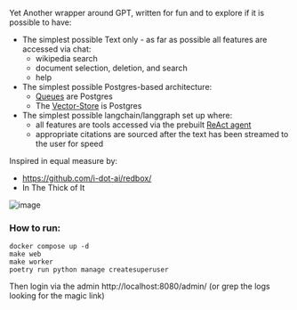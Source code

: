 Yet Another wrapper around GPT, written for fun and to explore if it is possible to have:

* The simplest possible Text only - as far as possible all features are accessed via chat:
  * wikipedia search
  * document selection, deletion, and search
  * help
* The simplest possible Postgres-based architecture:
  * [Queues](https://github.com/django-q2/django-q2) are Postgres 
  * The [Vector-Store](https://github.com/pkavumba/django-vectordb) is Postgres
* The simplest possible langchain/langgraph set up where:
  * all features are tools accessed via the prebuilt [ReAct agent](*https://langchain-ai.github.io/langgraph/how-tos/create-react-agent/)
  * appropriate citations are sourced after the text has been streamed to the user for speed

Inspired in equal measure by:
* https://github.com/i-dot-ai/redbox/
* In The Thick of It

![image](https://github.com/user-attachments/assets/a95a56f9-3476-4e4d-a0a3-7ed7e3f502cc)

### How to run:

```commandline
docker compose up -d
make web
make worker
poetry run python manage createsuperuser
```

Then login via the admin http://localhost:8080/admin/ (or grep the logs looking for the magic link)
